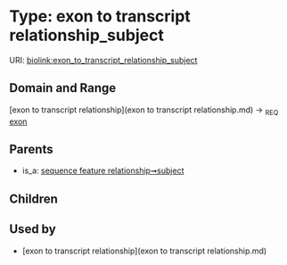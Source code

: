 
# Type: exon to transcript relationship_subject




URI: [biolink:exon_to_transcript_relationship_subject](https://w3id.org/biolink/vocab/exon_to_transcript_relationship_subject)


## Domain and Range

[exon to transcript relationship](exon to transcript relationship.md) ->  <sub>REQ</sub> [exon](exon.md)

## Parents

 *  is_a: [sequence feature relationship➞subject](sequence_feature_relationship_subject.md)

## Children


## Used by

 * [exon to transcript relationship](exon to transcript relationship.md)
